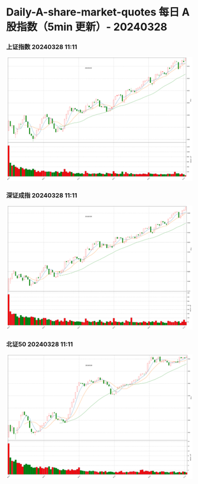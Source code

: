 
# Daily-A-share-market-quotes 每日 A 股指数（5min 更新）- 20240328

### 上证指数 20240328 11:11
![](./fig/2024/3/20240328-sh000001.png)

### 深证成指 20240328 11:11
![](./fig/2024/3/20240328-sz399001.png)

### 北证50 20240328 11:11
![](./fig/2024/3/20240328-bj899050.png)
